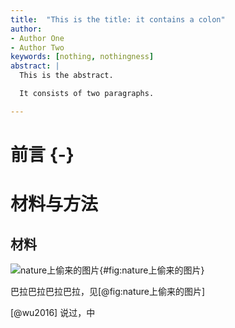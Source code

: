 ```yaml
---
title:  "This is the title: it contains a colon"
author:
- Author One
- Author Two
keywords: [nothing, nothingness]
abstract: |
  This is the abstract.

  It consists of two paragraphs.

---
```


# 前言 {-}
# 材料与方法
## 材料 

![nature上偷来的图片](https://5b0988e595225.cdn.sohucs.com/images/20190415/14ccde40002e491cb775d81cad9f2342.jpeg){#fig:nature上偷来的图片}

巴拉巴拉巴拉巴拉，见[@fig:nature上偷来的图片]

[@wu2016] 说过，中

